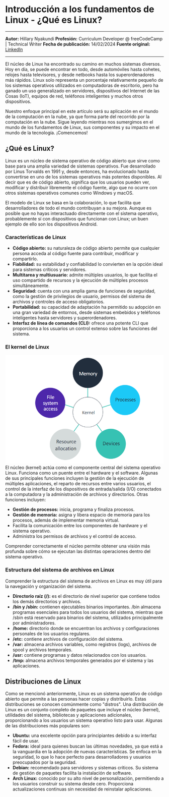 # Introducción a los fundamentos de Linux - ¿Qué es Linux?

---

**Autor:** Hillary Nyakundi
**Profesión:** Curriculum Developer @ freeCodeCamp | Technical Writer
**Fecha de publicación:** 14/02/2024
**Fuente original:** [LinkedIn](https://www.linkedin.com/pulse/intro-linux-fundamentals-what-hillary-nyakundi-4u7af/)

---

El núcleo de Linux ha encontrado su camino en muchos sistemas diversos. Hoy en día, se puede encontrar en todo, desde automóviles hasta cohetes, relojes hasta televisores, y desde netbooks hasta los superordenadores más rápidos. Linux solo representa un porcentaje relativamente pequeño de los sistemas operativos utilizados en computadoras de escritorio, pero ha ganado un uso generalizado en servidores, dispositivos del Internet de las Cosas (IoT), equipos de red, teléfonos inteligentes y muchos otros dispositivos.

Nuestro enfoque principal en este artículo será su aplicación en el mundo de la computación en la nube, ya que forma parte del recorrido por la computación en la nube. Sigue leyendo mientras nos sumergimos en el mundo de los fundamentos de Linux, sus componentes y su impacto en el mundo de la tecnología. ¡Comencemos!

## ¿Qué es Linux?

Linux es un núcleo de sistema operativo de código abierto que sirve como base para una amplia variedad de sistemas operativos. Fue desarrollado por Linus Torvalds en 1991 y, desde entonces, ha evolucionado hasta convertirse en uno de los sistemas operativos más potentes disponibles. Al decir que es de código abierto, significa que los usuarios pueden ver, modificar y distribuir libremente el código fuente, algo que no ocurre con otros sistemas operativos comunes como Windows y macOS.

El modelo de Linux se basa en la colaboración, lo que facilita que desarrolladores de todo el mundo contribuyan a su mejora. Aunque es posible que no hayas interactuado directamente con el sistema operativo, probablemente sí con dispositivos que funcionan con Linux; un buen ejemplo de ello son los dispositivos Android.

### Características de Linux

- **Código abierto:** su naturaleza de código abierto permite que cualquier persona acceda al código fuente para contribuir, modificar y compartirlo.
- **Fiabilidad:** su estabilidad y confiabilidad lo convierten en la opción ideal para sistemas críticos y servidores.
- **Multitarea y multiusuario:** admite múltiples usuarios, lo que facilita el uso compartido de recursos y la ejecución de múltiples procesos simultáneamente.
- **Seguridad:** cuenta con una amplia gama de funciones de seguridad, como la gestión de privilegios de usuario, permisos del sistema de archivos y controles de acceso obligatorios.
- **Portabilidad:** su capacidad de adaptación ha permitido su adopción en una gran variedad de entornos, desde sistemas embebidos y teléfonos inteligentes hasta servidores y superordenadores.
- **Interfaz de línea de comandos (CLI):** ofrece una potente CLI que proporciona a los usuarios un control extenso sobre las funciones del sistema.

### El kernel de Linux

![El kernel de Linux](../../assets/00-01-linux-kernel.png)
El núcleo (kernel) actúa como el componente central del sistema operativo Linux. Funciona como un puente entre el hardware y el software. Algunas de sus principales funciones incluyen la gestión de la ejecución de múltiples aplicaciones, el reparto de recursos entre varios usuarios, el control de la interfaz de los dispositivos de entrada/salida (I/O) conectados a la computadora y la administración de archivos y directorios. Otras funciones incluyen:

- **Gestión de procesos:** inicia, programa y finaliza procesos.
- **Gestión de memoria:** asigna y libera espacio de memoria para los procesos, además de implementar memoria virtual.
- Facilita la comunicación entre los componentes de hardware y el sistema operativo.
- Administra los permisos de archivos y el control de acceso.

Comprender correctamente el núcleo permite obtener una visión más profunda sobre cómo se ejecutan las distintas operaciones dentro del sistema operativo.

### Estructura del sistema de archivos en Linux

Comprender la estructura del sistema de archivos en Linux es muy útil para la navegación y organización del sistema.

- **Directorio raíz (/):** es el directorio de nivel superior que contiene todos los demás directorios y archivos.
- **/bin y /sbin:** contienen ejecutables binarios importantes. /bin almacena programas esenciales para todos los usuarios del sistema, mientras que /sbin está reservado para binarios del sistema, utilizados principalmente por administradores.
- **/home:** directorio donde se encuentran los archivos y configuraciones personales de los usuarios regulares.
- **/etc:** contiene archivos de configuración del sistema.
- **/var:** almacena archivos variables, como registros (logs), archivos de spool y archivos temporales.
- **/usr:** contiene programas y datos relacionados con los usuarios.
- **/tmp:** almacena archivos temporales generados por el sistema y las aplicaciones.

## Distribuciones de Linux

Como se mencionó anteriormente, Linux es un sistema operativo de código abierto que permite a las personas hacer copias y distribuirlo. Estas distribuciones se conocen comúnmente como "distros". Una distribución de Linux es un conjunto completo de paquetes que incluye el núcleo (kernel), utilidades del sistema, bibliotecas y aplicaciones adicionales, proporcionando a los usuarios un sistema operativo listo para usar. Algunas de las distribuciones más populares son:

- **Ubuntu:** una excelente opción para principiantes debido a su interfaz fácil de usar.
- **Fedora:** ideal para quienes buscan las últimas novedades, ya que está a la vanguardia en la adopción de nuevas características. Se enfoca en la seguridad, lo que lo hace perfecto para desarrolladores y usuarios preocupados por la seguridad.
- **Debian:** recomendado para servidores y sistemas críticos. Su sistema de gestión de paquetes facilita la instalación de software.
- **Arch Linux:** conocido por su alto nivel de personalización, permitiendo a los usuarios construir su sistema desde cero. Proporciona actualizaciones continuas sin necesidad de reinstalar aplicaciones.
